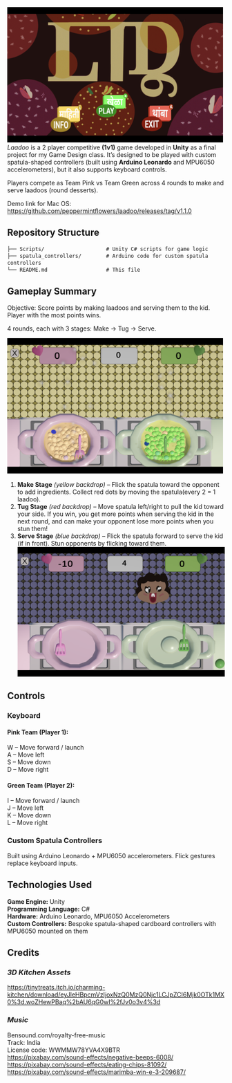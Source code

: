 <img src="https://github.com/peppermintflowers/laadoo/blob/main/Images/Start.png" alt="Game Start Screen" width="500"/>
<em>Laadoo</em> is a 2 player competitive <strong>(1v1)</strong> game developed in <strong>Unity</strong> as a final project for my Game Design class.
It’s designed to be played with custom spatula-shaped controllers (built using <strong>Arduino Leonardo</strong> and MPU6050 accelerometers), but it also supports keyboard controls.

Players compete as Team Pink vs Team Green across 4 rounds to make and serve laadoos (round desserts).

Demo link for Mac OS: https://github.com/peppermintflowers/laadoo/releases/tag/v1.1.0

## Repository Structure
```
├── Scripts/                    # Unity C# scripts for game logic  
├── spatula_controllers/        # Arduino code for custom spatula controllers  
└── README.md                   # This file
```


## Gameplay Summary

Objective: Score points by making laadoos and serving them to the kid. Player with the most points wins.

4 rounds, each with 3 stages: Make → Tug → Serve.  
   
<img src="https://github.com/peppermintflowers/laadoo/blob/main/Images/Make.png" alt="Game Start Screen" width="500"/>
<ol>
<li><strong>Make Stage</strong> <em>(yellow backdrop)</em> – Flick the spatula toward the opponent to add ingredients. Collect red dots by moving the spatula(every 2 = 1 laadoo).</li>  
<li><strong>Tug Stage</strong> <em>(red backdrop)</em> – Move spatula left/right to pull the kid toward your side. If you win, you get more points when serving the kid in the next round, and can make your opponent lose more points when you stun them!</li>   
<li><strong>Serve Stage</strong> <em>(blue backdrop)</em> – Flick the spatula forward to serve the kid (if in front). Stun opponents by flicking toward them.
<img src="https://github.com/peppermintflowers/laadoo/blob/main/Images/Serve.png" alt="Game Start Screen" width="500"/></li>
</ol>

## Controls
### Keyboard

#### Pink Team (Player 1):
W – Move forward / launch  
A – Move left  
S – Move down  
D – Move right  

#### Green Team (Player 2):
I – Move forward / launch  
J – Move left  
K – Move down  
L – Move right  

### Custom Spatula Controllers

Built using Arduino Leonardo + MPU6050 accelerometers.
Flick gestures replace keyboard inputs.

## Technologies Used

**Game Engine:** Unity  
**Programming Language:** C#  
**Hardware:** Arduino Leonardo, MPU6050 Accelerometers  
**Custom Controllers:** Bespoke spatula-shaped cardboard controllers with MPU6050 mounted on them  

## Credits
### ***3D Kitchen Assets***
https://tinytreats.itch.io/charming-kitchen/download/eyJleHBpcmVzIjoxNzQ0MzQ0Njc1LCJpZCI6Mjk0OTk1MX0%3d.woZHewPBaq%2bAU6qG0wI%2fJv0o3v4%3d

### ***Music***    
Bensound.com/royalty-free-music   
Track: India   
License code: WWMMW78YVA4X9BTR   
https://pixabay.com/sound-effects/negative-beeps-6008/   
https://pixabay.com/sound-effects/eating-chips-81092/   
https://pixabay.com/sound-effects/marimba-win-e-3-209687/   





